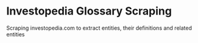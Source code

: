 # Investopedia Glossary Scraping
Scraping investopedia.com to extract entities, their definitions and related entities
